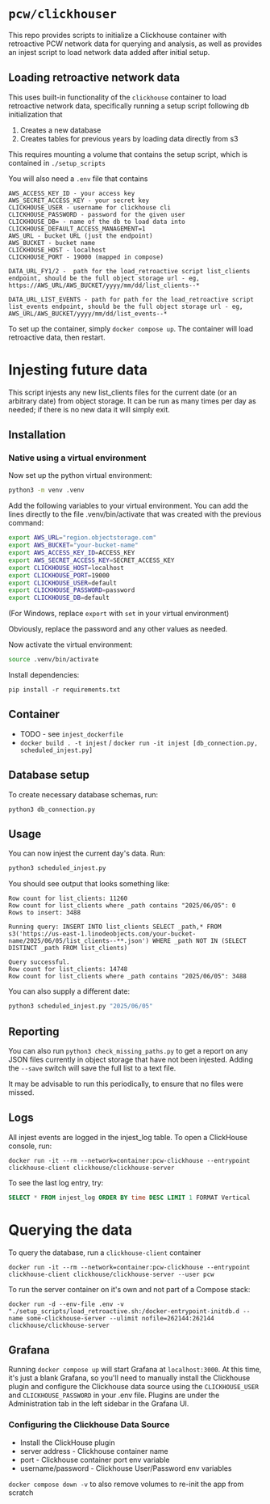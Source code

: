 # `pcw/clickhouser`
This repo provides scripts to initialize a Clickhouse container with retroactive PCW network data for querying and analysis, as well as provides an injest script to load network data added after initial setup. 

## Loading retroactive network data 

This uses built-in functionality of the `clickhouse` container to load retroactive network data, specifically 
running a setup script following db initialization that 
1) Creates a new database 
2) Creates tables for previous years by loading data directly from s3 

This requires mounting a volume that contains the setup script, which is 
contained in `./setup_scripts`

You will also need a `.env` file that contains 
```
AWS_ACCESS_KEY_ID - your access key 
AWS_SECRET_ACCESS_KEY - your secret key 
CLICKHOUSE_USER - username for clickhouse cli
CLICKHOUSE_PASSWORD - password for the given user 
CLICKHOUSE_DB= - name of the db to load data into 
CLICKHOUSE_DEFAULT_ACCESS_MANAGEMENT=1
AWS_URL - bucket URL (just the endpoint) 
AWS_BUCKET - bucket name 
CLICKHOUSE_HOST - localhost 
CLICKHOUSE_PORT - 19000 (mapped in compose) 

DATA_URL_FY1/2 -  path for the load_retroactive script list_clients endpoint, should be the full object storage url - eg, https://AWS_URL/AWS_BUCKET/yyyy/mm/dd/list_clients--*

DATA_URL_LIST_EVENTS - path for path for the load_retroactive script list_events endpoint, should be the full object storage url - eg, AWS_URL/AWS_BUCKET/yyyy/mm/dd/list_events--*
```

To set up the container, simply `docker compose up`. The container will load retroactive data, then restart. 


# Injesting future data

This script injests any new list_clients files for the current date (or an arbitrary date) from object storage. It can be run as many times per day as needed; if there is no new data it will simply exit.

## Installation
### Native using a virtual environment
Now set up the python virtual environment:

```sh
python3 -m venv .venv
```

Add the following variables to your virtual environment. You can add the lines
directly to the file .venv/bin/activate that was created with the previous
command:

```sh
export AWS_URL="region.objectstorage.com"
export AWS_BUCKET="your-bucket-name"
export AWS_ACCESS_KEY_ID=ACCESS_KEY
export AWS_SECRET_ACCESS_KEY=SECRET_ACCESS_KEY
export CLICKHOUSE_HOST=localhost
export CLICKHOUSE_PORT=19000
export CLICKHOUSE_USER=default
export CLICKHOUSE_PASSWORD=password
export CLICKHOUSE_DB=default
```

(For Windows, replace `export` with `set` in your virtual environment)

Obviously, replace the password and any other values as needed.

Now activate the virtual environment:

```sh
source .venv/bin/activate
```

Install dependencies:

```
pip install -r requirements.txt
```

## Container 
* TODO - see `injest_dockerfile`
* `docker build . -t injest` / `docker run -it injest [db_connection.py, scheduled_injest.py]`

## Database setup

To create necessary database schemas, run:

```
python3 db_connection.py
```

## Usage

You can now injest the current day's data. Run:

```sh
python3 scheduled_injest.py
```

You should see output that looks something like:

```
Row count for list_clients: 11260
Row count for list_clients where _path contains "2025/06/05": 0
Rows to insert: 3488

Running query: INSERT INTO list_clients SELECT _path,* FROM s3('https://us-east-1.linodeobjects.com/your-bucket-name/2025/06/05/list_clients--**.json') WHERE _path NOT IN (SELECT DISTINCT _path FROM list_clients)

Query successful.
Row count for list_clients: 14748
Row count for list_clients where _path contains "2025/06/05": 3488
```

You can also supply a different date:

```sh
python3 scheduled_injest.py "2025/06/05"
```

## Reporting

You can also run `python3 check_missing_paths.py` to get a report on any JSON
files currently in object storage that have not been injested. Adding the `--save`
switch will save the full list to a text file.

It may be advisable to run this periodically, to ensure that no files were missed.

## Logs

All injest events are logged in the injest_log table. To open a ClickHouse
console, run:

```
docker run -it --rm --network=container:pcw-clickhouse --entrypoint clickhouse-client clickhouse/clickhouse-server
```

To see the last log entry, try:


```sql
SELECT * FROM injest_log ORDER BY time DESC LIMIT 1 FORMAT Vertical
```

# Querying the data 
To query the database, run a `clickhouse-client` container 
```docker
docker run -it --rm --network=container:pcw-clickhouse --entrypoint clickhouse-client clickhouse/clickhouse-server --user pcw
```

To run the server container on it's own and not part of a Compose stack: 
```docker
docker run -d --env-file .env -v "./setup_scripts/load_retroactive.sh:/docker-entrypoint-initdb.d --name some-clickhouse-server --ulimit nofile=262144:262144 clickhouse/clickhouse-server
```

## Grafana
Running `docker compose up` will start Grafana at `localhost:3000`. At this time, it's just a blank Grafana, so you'll need to manually install the Clickhouse plugin and configure the Clickhouse data source using the `CLICKHOUSE_USER` and `CLICKHOUSE_PASSWORD` in your .env file. Plugins are under the Administration tab in the left sidebar in the Grafana UI.

### Configuring the Clickhouse Data Source
* Install the ClickHouse plugin 
* server address - Clickhouse container name 
* port - Clickhouse container port env variable 
* username/password - Clickhouse User/Password env variables 


`docker compose down -v` to also remove volumes to re-init the app from scratch 